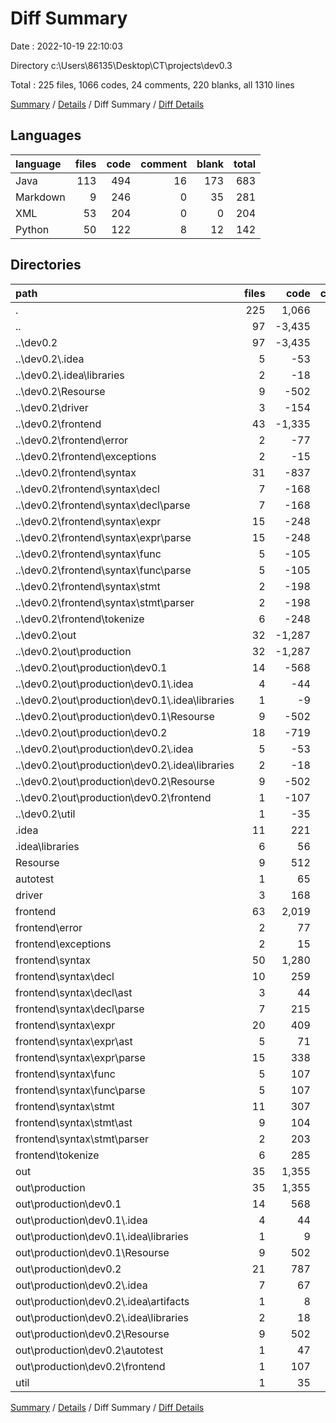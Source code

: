 # Diff Summary

Date : 2022-10-19 22:10:03

Directory c:\\Users\\86135\\Desktop\\CT\\projects\\dev0.3

Total : 225 files,  1066 codes, 24 comments, 220 blanks, all 1310 lines

[Summary](results.md) / [Details](details.md) / Diff Summary / [Diff Details](diff-details.md)

## Languages
| language | files | code | comment | blank | total |
| :--- | ---: | ---: | ---: | ---: | ---: |
| Java | 113 | 494 | 16 | 173 | 683 |
| Markdown | 9 | 246 | 0 | 35 | 281 |
| XML | 53 | 204 | 0 | 0 | 204 |
| Python | 50 | 122 | 8 | 12 | 142 |

## Directories
| path | files | code | comment | blank | total |
| :--- | ---: | ---: | ---: | ---: | ---: |
| . | 225 | 1,066 | 24 | 220 | 1,310 |
| .. | 97 | -3,435 | -146 | -402 | -3,983 |
| ..\\dev0.2 | 97 | -3,435 | -146 | -402 | -3,983 |
| ..\\dev0.2\\.idea | 5 | -53 | 0 | 0 | -53 |
| ..\\dev0.2\\.idea\\libraries | 2 | -18 | 0 | 0 | -18 |
| ..\\dev0.2\\Resourse | 9 | -502 | -32 | -38 | -572 |
| ..\\dev0.2\\driver | 3 | -154 | -4 | -32 | -190 |
| ..\\dev0.2\\frontend | 43 | -1,335 | -46 | -236 | -1,617 |
| ..\\dev0.2\\frontend\\error | 2 | -77 | 0 | -24 | -101 |
| ..\\dev0.2\\frontend\\exceptions | 2 | -15 | 0 | -6 | -21 |
| ..\\dev0.2\\frontend\\syntax | 31 | -837 | -42 | -140 | -1,019 |
| ..\\dev0.2\\frontend\\syntax\\decl | 7 | -168 | -6 | -27 | -201 |
| ..\\dev0.2\\frontend\\syntax\\decl\\parse | 7 | -168 | -6 | -27 | -201 |
| ..\\dev0.2\\frontend\\syntax\\expr | 15 | -248 | -14 | -57 | -319 |
| ..\\dev0.2\\frontend\\syntax\\expr\\parse | 15 | -248 | -14 | -57 | -319 |
| ..\\dev0.2\\frontend\\syntax\\func | 5 | -105 | -5 | -20 | -130 |
| ..\\dev0.2\\frontend\\syntax\\func\\parse | 5 | -105 | -5 | -20 | -130 |
| ..\\dev0.2\\frontend\\syntax\\stmt | 2 | -198 | -14 | -15 | -227 |
| ..\\dev0.2\\frontend\\syntax\\stmt\\parser | 2 | -198 | -14 | -15 | -227 |
| ..\\dev0.2\\frontend\\tokenize | 6 | -248 | -4 | -47 | -299 |
| ..\\dev0.2\\out | 32 | -1,287 | -64 | -82 | -1,433 |
| ..\\dev0.2\\out\\production | 32 | -1,287 | -64 | -82 | -1,433 |
| ..\\dev0.2\\out\\production\\dev0.1 | 14 | -568 | -32 | -38 | -638 |
| ..\\dev0.2\\out\\production\\dev0.1\\.idea | 4 | -44 | 0 | 0 | -44 |
| ..\\dev0.2\\out\\production\\dev0.1\\.idea\\libraries | 1 | -9 | 0 | 0 | -9 |
| ..\\dev0.2\\out\\production\\dev0.1\\Resourse | 9 | -502 | -32 | -38 | -572 |
| ..\\dev0.2\\out\\production\\dev0.2 | 18 | -719 | -32 | -44 | -795 |
| ..\\dev0.2\\out\\production\\dev0.2\\.idea | 5 | -53 | 0 | 0 | -53 |
| ..\\dev0.2\\out\\production\\dev0.2\\.idea\\libraries | 2 | -18 | 0 | 0 | -18 |
| ..\\dev0.2\\out\\production\\dev0.2\\Resourse | 9 | -502 | -32 | -38 | -572 |
| ..\\dev0.2\\out\\production\\dev0.2\\frontend | 1 | -107 | 0 | -5 | -112 |
| ..\\dev0.2\\util | 1 | -35 | 0 | -9 | -44 |
| .idea | 11 | 221 | 0 | 0 | 221 |
| .idea\\libraries | 6 | 56 | 0 | 0 | 56 |
| Resourse | 9 | 512 | 33 | 41 | 586 |
| autotest | 1 | 65 | 4 | 6 | 75 |
| driver | 3 | 168 | 4 | 34 | 206 |
| frontend | 63 | 2,019 | 62 | 429 | 2,510 |
| frontend\\error | 2 | 77 | 0 | 24 | 101 |
| frontend\\exceptions | 2 | 15 | 0 | 6 | 21 |
| frontend\\syntax | 50 | 1,280 | 53 | 303 | 1,636 |
| frontend\\syntax\\decl | 10 | 259 | 10 | 58 | 327 |
| frontend\\syntax\\decl\\ast | 3 | 44 | 4 | 18 | 66 |
| frontend\\syntax\\decl\\parse | 7 | 215 | 6 | 40 | 261 |
| frontend\\syntax\\expr | 20 | 409 | 19 | 124 | 552 |
| frontend\\syntax\\expr\\ast | 5 | 71 | 5 | 27 | 103 |
| frontend\\syntax\\expr\\parse | 15 | 338 | 14 | 97 | 449 |
| frontend\\syntax\\func | 5 | 107 | 5 | 20 | 132 |
| frontend\\syntax\\func\\parse | 5 | 107 | 5 | 20 | 132 |
| frontend\\syntax\\stmt | 11 | 307 | 14 | 57 | 378 |
| frontend\\syntax\\stmt\\ast | 9 | 104 | 0 | 42 | 146 |
| frontend\\syntax\\stmt\\parser | 2 | 203 | 14 | 15 | 232 |
| frontend\\tokenize | 6 | 285 | 9 | 55 | 349 |
| out | 35 | 1,355 | 67 | 87 | 1,509 |
| out\\production | 35 | 1,355 | 67 | 87 | 1,509 |
| out\\production\\dev0.1 | 14 | 568 | 32 | 38 | 638 |
| out\\production\\dev0.1\\.idea | 4 | 44 | 0 | 0 | 44 |
| out\\production\\dev0.1\\.idea\\libraries | 1 | 9 | 0 | 0 | 9 |
| out\\production\\dev0.1\\Resourse | 9 | 502 | 32 | 38 | 572 |
| out\\production\\dev0.2 | 21 | 787 | 35 | 49 | 871 |
| out\\production\\dev0.2\\.idea | 7 | 67 | 0 | 0 | 67 |
| out\\production\\dev0.2\\.idea\\artifacts | 1 | 8 | 0 | 0 | 8 |
| out\\production\\dev0.2\\.idea\\libraries | 2 | 18 | 0 | 0 | 18 |
| out\\production\\dev0.2\\Resourse | 9 | 502 | 32 | 38 | 572 |
| out\\production\\dev0.2\\autotest | 1 | 47 | 3 | 3 | 53 |
| out\\production\\dev0.2\\frontend | 1 | 107 | 0 | 5 | 112 |
| util | 1 | 35 | 0 | 9 | 44 |

[Summary](results.md) / [Details](details.md) / Diff Summary / [Diff Details](diff-details.md)